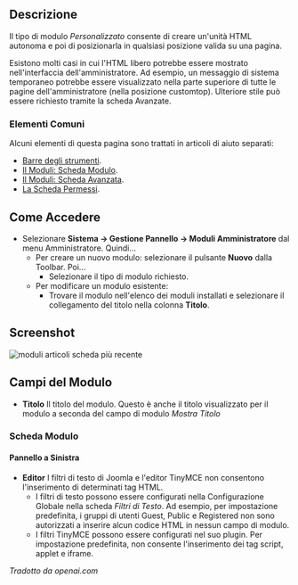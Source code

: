 <!-- Filename: Help4.x:Admin_Modules:_Custom / Display title: Moduli: Personalizzato  -->

## Descrizione

Il tipo di modulo *Personalizzato* consente di creare un'unità HTML autonoma e poi di posizionarla in qualsiasi posizione valida su una pagina.

Esistono molti casi in cui l'HTML libero potrebbe essere mostrato nell'interfaccia dell'amministratore. Ad esempio, un messaggio di sistema temporaneo potrebbe essere visualizzato nella parte superiore di tutte le pagine dell'amministratore (nella posizione customtop). Ulteriore stile può essere richiesto tramite la scheda Avanzate.

### Elementi Comuni

Alcuni elementi di questa pagina sono trattati in articoli di aiuto separati:

* [Barre degli strumenti](jdocmanual?article=help/common-elements/toolbars).
* [Il Moduli: Scheda Modulo](jdocmanual?article=help/modules/modules-module-tab).
* [Il Moduli: Scheda Avanzata](jdocmanual?article=help/modules/modules-advanced-tab).
* [La Scheda Permessi](jdocmanual?article=help/common-elements/edit-permissions).

## Come Accedere

- Selezionare **Sistema → Gestione Pannello → Moduli Amministratore** dal
  menu Amministratore. Quindi...
  - Per creare un nuovo modulo: selezionare il pulsante **Nuovo** dalla Toolbar.
    Poi...
    - Selezionare il tipo di modulo richiesto.
  - Per modificare un modulo esistente:
    - Trovare il modulo nell'elenco dei moduli installati e selezionare il
      collegamento del titolo nella colonna **Titolo**.

## Screenshot

![moduli articoli scheda più recente](../../../it/images/modules-admin/modules-custom-module-tab.png)

## Campi del Modulo

- **Titolo** Il titolo del modulo. Questo è anche il titolo visualizzato
  per il modulo a seconda del campo di modulo *Mostra Titolo*

### Scheda Modulo

#### Pannello a Sinistra

- **Editor** I filtri di testo di Joomla e l'editor TinyMCE non consentono
  l'inserimento di determinati tag HTML.
  - I filtri di testo possono essere configurati nella Configurazione Globale
    nella scheda *Filtri di Testo*. Ad esempio, per impostazione predefinita, i gruppi di utenti Guest, Public e Registered
    non sono autorizzati a inserire alcun codice HTML in nessun campo di modulo.
  - I filtri TinyMCE possono essere configurati nel suo plugin. Per impostazione predefinita, non consente
    l'inserimento dei tag script, applet e iframe.

*Tradotto da openai.com*

